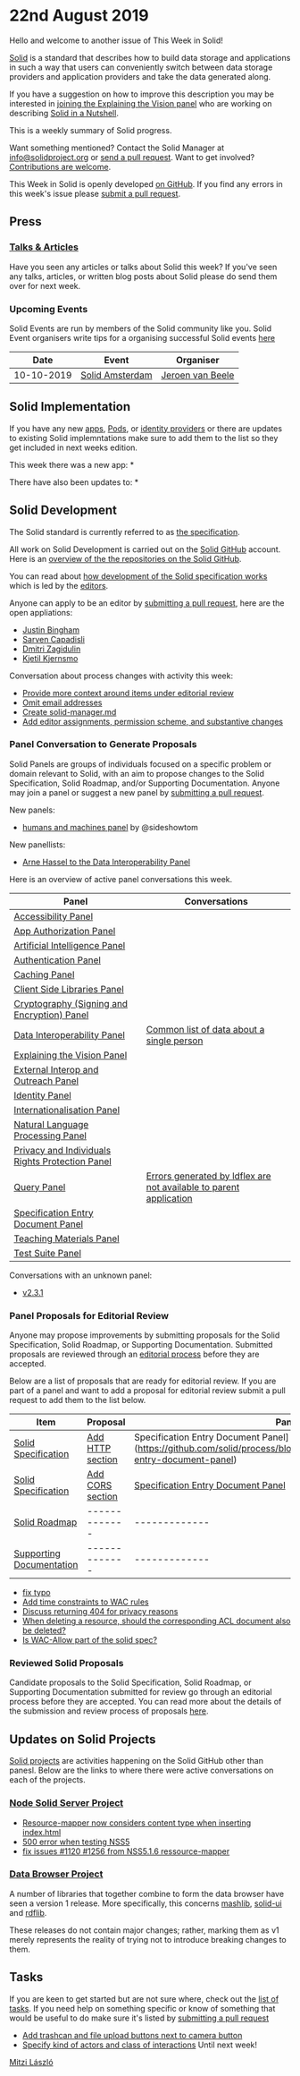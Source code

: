 # 22nd August 2019

Hello and welcome to another issue of This Week in Solid!

[Solid](https://solid.github.io/information/) is a standard that describes how to build data storage and applications in such a way that users can conveniently switch between data storage providers and application providers and take the data generated along.

If you have a suggestion on how to improve this description you may be interested in [joining the Explaining the Vision panel](https://github.com/solid/process/blob/master/panels.md#explaining-the-vision-panel) who are working on describing [Solid in a Nutshell](https://github.com/solid/Explaining-the-Vision-Panel). 

This is a weekly summary of Solid progress. 

Want something mentioned? Contact the Solid Manager at info@solidproject.org or [send a pull request](https://github.com/solid/information/edit/master/weekly-updates/next.md). Want to get involved? [Contributions are welcome](https://github.com/solid/information#develop).

This Week in Solid is openly developed [on GitHub](./next.md). If you find any errors in this week's issue please [submit a pull request](https://github.com/solid/information/pulls).

## Press

### [Talks & Articles](https://github.com/solid/information/blob/master/press.md)
Have you seen any articles or talks about Solid this week? If you've seen any talks, articles, or written blog posts about Solid please do send them over for next week.

### Upcoming Events

Solid Events are run by members of the Solid community like you. Solid Event organisers write tips for a organising successful Solid events [here](https://github.com/solid/information/blob/master/solid-events.md)

|Date|Event|Organiser|
| ------------- | ------------- |------------- |
|10-10-2019|[Solid Amsterdam](https://www.meetup.com/nl-NL/Solid-Netherlands/events/263745707)|[Jeroen van Beele](https://github.com/jjvbeele)|

## Solid Implementation
If you have any new [apps](https://github.com/solid/solid-apps), [Pods](https://github.com/solid/pods), or [identity providers](https://github.com/solid/solid-idp-list) or there are updates to existing Solid implemntations make sure to add them to the list so they get included in next weeks edition.

This week there was a new app: 
* 

There have also been updates to: 
* 

## Solid Development 
The Solid standard is currently referred to as [the specification](https://github.com/solid/specification). 

All work on Solid Development is carried out on the [Solid GitHub](https://github.com/solid) account. Here is an [overview of the the repositories on the Solid GitHub](https://github.com/solid/information/blob/master/repo-overview.md). 

You can read about [how development of the Solid specification works](https://github.com/solid/process) which is led by the [editors](https://github.com/solid/process/blob/master/editors.md). 

Anyone can apply to be an editor by [submitting a pull request](https://github.com/solid/process/blob/master/editors.md), here are the open appliations: 
* [Justin Bingham](https://github.com/solid/process/pull/29)
* [Sarven Capadisli](https://github.com/solid/process/pull/30)
* [Dmitri Zagidulin](https://github.com/solid/process/pull/34)
* [Kjetil Kjernsmo](https://github.com/solid/process/pull/94)

Conversation about process changes with activity this week: 
* [Provide more context around items under editorial review](https://github.com/solid/process/issues/104)
* [Omit email addresses](https://github.com/solid/process/issues/113)
* [Create solid-manager.md](https://github.com/solid/process/pull/89)
* [Add editor assignments, permission scheme, and substantive changes](https://github.com/solid/process/pull/95)

### Panel Conversation to Generate Proposals 
Solid Panels are groups of individuals focused on a specific problem or domain relevant to Solid, with an aim to propose changes to the Solid Specification, Solid Roadmap, and/or Supporting Documentation. Anyone may join a panel or suggest a new panel by [submitting a pull request](https://github.com/solid/culture/blob/master/panels.md).

New panels: 
* [humans and machines panel](https://github.com/solid/process/pull/111) by @sideshowtom

New panellists:
* [Arne Hassel to the Data Interoperability Panel](https://github.com/solid/process/pull/112) 

Here is an overview of active panel conversations this week. 

| Panel | Conversations  | 
| ------------- | ------------- | 
| [Accessibility Panel](https://github.com/solid/process/blob/master/panels.md#accessibility-panel) | | 
| [App Authorization Panel](https://github.com/solid/process/blob/master/panels.md#app-authorization) | |
| [Artificial Intelligence Panel](https://github.com/solid/process/blob/master/panels.md#artificial-intelligence-panel) | |
| [Authentication Panel](https://github.com/solid/process/blob/master/panels.md#authentication-panel) | |
| [Caching Panel](https://github.com/solid/process/blob/master/panels.md#caching-panel) | |
| [Client Side Libraries Panel](https://github.com/solid/process/blob/master/panels.md#client-side-libraries-panel) |  |
| [Cryptography (Signing and Encryption) Panel](https://github.com/solid/process/blob/master/panels.md#cryptography-signing-and-encryption-panel) |  |
| [Data Interoperability Panel](https://github.com/solid/process/blob/master/panels.md#data-interoperability) |[Common list of data about a single person](https://github.com/solid/data-interoperability-panel/pull/7#pullrequestreview-275104044) |
| [Explaining the Vision Panel](https://github.com/solid/process/blob/master/panels.md#explaining-the-vision-panel) | |
| [External Interop and Outreach Panel](https://github.com/solid/process/blob/master/panels.md#external-interop-and-outreach-panel) |  |
| [Identity Panel](https://github.com/solid/process/blob/master/panels.md#identity-panel) |  |
| [Internationalisation Panel](https://github.com/solid/process/blob/master/panels.md#internationalisation-panel) |  |
| [Natural Language Processing Panel](https://github.com/solid/process/blob/master/panels.md#natural-language-processing-panel) |  |
| [Privacy and Individuals Rights Protection Panel](https://github.com/solid/process/blob/master/panels.md#privacy-and-individuals-rights-protection-panel) |  |
| [Query Panel](https://github.com/solid/process/blob/master/panels.md#query-panel) |[Errors generated by ldflex are not available to parent application](https://github.com/solid/query-ldflex/issues/30) |
| [Specification Entry Document Panel](https://github.com/solid/process/blob/master/panels.md#specification-entry-document-panel) | |
| [Teaching Materials Panel](https://github.com/solid/process/blob/master/panels.md#teaching-material-panel) |  |
| [Test Suite Panel](https://github.com/solid/process/blob/master/panels.md#test-suite-panel) |  |

Conversations with an unknown panel: 
* [v2.3.1](https://github.com/solid/solid-auth-client/releases/tag/v2.3.1)

### Panel Proposals for Editorial Review 
Anyone may propose improvements by submitting proposals for the Solid Specification, Solid Roadmap, or Supporting Documentation. Submitted proposals are reviewed through an [editorial process](https://github.com/solid/culture#reviewing-proposals) before they are accepted.

Below are a list of proposals that are ready for editorial review. If you are part of a panel and want to add a proposal for editorial review submit a pull request to add them to the list below. 

| Item | Proposal  | Panel |
| ------------- | ------------- | ------------- |
| [Solid Specification](https://github.com/solid/specification) | [Add HTTP section](https://github.com/solid/specification/pull/26) | Specification Entry Document Panel](https://github.com/solid/process/blob/master/panels.md#specification-entry-document-panel) | [Specification](https://github.com/solid/specification) |
| [Solid Specification](https://github.com/solid/specification) | [Add CORS section](https://github.com/solid/specification/pull/13)  | [Specification Entry Document Panel](https://github.com/solid/process/blob/master/panels.md#specification-entry-document-panel) |
| [Solid Roadmap](https://github.com/solid/roadmap) | ------------- | ------------- |
| [Supporting Documentation](https://github.com/solid/information/tree/master/documentation) | ------------- | ------------- |


* [fix typo](https://github.com/solid/web-access-control-spec/pull/66)
* [Add time constraints to WAC rules](https://github.com/solid/specification/issues/20)
* [Discuss returning 404 for privacy reasons](https://github.com/solid/specification/issues/14#issuecomment-513131441)
* [When deleting a resource, should the corresponding ACL document also be deleted?](https://github.com/solid/solid-spec/issues/187)
* [Is WAC-Allow part of the solid spec?](https://github.com/solid/solid-spec/issues/161)

### Reviewed Solid Proposals
Candidate proposals to the Solid Specification, Solid Roadmap, or Supporting Documentation submitted for review go through an editorial process before they are accepted. You can read more about the details of the submission and review process of proposals [here](https://github.com/solid/culture#how-to-make-changes). 

## Updates on Solid Projects
[Solid projects](https://github.com/orgs/solid/projects) are activities happening on the Solid GitHub other than panesl. Below are the links to where there were active conversations on each of the projects. 

### [Node Solid Server Project](https://github.com/orgs/solid/projects/2) 
* [Resource-mapper now considers content type when inserting index.html](https://github.com/solid/node-solid-server/pull/1260#issuecomment-521680894)
* [500 error when testing NSS5](https://github.com/solid/node-solid-server/issues/1134#issuecomment-521883740)
* [fix issues #1120 #1256 from NSS5.1.6 ressource-mapper](https://github.com/solid/node-solid-server/pull/1282/files/58e1a479c5dbec944e32676356ffd1b5ca0ed88d..05153ae3fb29c37b8231178515a074b2133fa558)

### [Data Browser Project](https://github.com/orgs/solid/projects/4)
A number of libraries that together combine to form the data browser have seen a version 1 release. More specifically, this concerns [mashlib](https://www.npmjs.com/package/mashlib), [solid-ui](https://www.npmjs.com/package/mashlib) and [rdflib](https://www.npmjs.com/package/mashlib).

These releases do not contain major changes; rather, marking them as v1 merely represents the reality of trying not to introduce breaking changes to them.

## Tasks
If you are keen to get started but are not sure where, check out the [list of tasks](https://github.com/solid/information/blob/master/tasks.md). If you need help on something specific or know of something that would be useful to do make sure it's listed by [submitting a pull request](https://github.com/solid/information/blob/master/tasks.md)
* [Add trashcan and file upload buttons next to camera button](https://github.com/solid/contacts-pane/pull/3)
* [Specify kind of actors and class of interactions](https://github.com/solid/specification/issues/36)
Until next week!

[Mitzi László](https://github.com/Mitzi-Laszlo)
